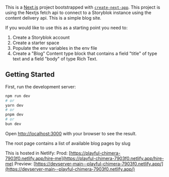 This is a [Next.js](https://nextjs.org) project bootstrapped with [`create-next-app`](https://nextjs.org/docs/app/api-reference/cli/create-next-app).
This project is using the Nextjs fetch api to connect to a Storyblok instance using the content delivery api.
This is a simple blog site.

If you would like to use this as a starting point you need to: 
1. Create a Storyblok account
2. Create a starter space
3. Populate the env variables in the env file
4. Create a "Blog" Content type block that contains a field "title" of type text and a field "body" of type Rich Text.


## Getting Started

First, run the development server:

```bash
npm run dev
# or
yarn dev
# or
pnpm dev
# or
bun dev
```

Open [http://localhost:3000](http://localhost:3000) with your browser to see the result.

The root page contains a list of available blog pages by slug

This is hosted in Netlify: 
Prod: [https://playful-chimera-7903f0.netlify.app/hire-me](https://playful-chimera-7903f0.netlify.app/hire-me)
Preview: [https://devserver-main--playful-chimera-7903f0.netlify.app/](https://devserver-main--playful-chimera-7903f0.netlify.app/)
